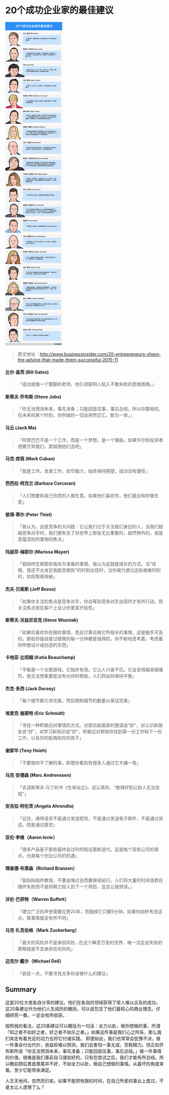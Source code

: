 # 20个成功企业家的最佳建议

![汉化](bussinessAdvicesCN.png)

> 原文地址：http://www.businessinsider.com/20-entrepreneurs-share-the-advice-that-made-them-successful-2015-11

#### 比尔·盖茨 (Bill Gates)

> 「成功就像一个蹩脚的老师。他引诱聪明人陷入不敢失败的思维困境。」

#### 斯蒂夫·乔布斯 (Steve Jobs)

> 「你无法预测未来，事先准备；只能回首往事，事后总结。所以你要相信，在未来的某个时刻，你所做的一切会突然交汇，联为一体。」

#### 马云 (Jack Ma)

> 「阿里巴巴不是一个工作，而是一个梦想。是一个理由。如果华尔街投资者想要咒骂我们，那就随他们去吧」

#### 马克·库班 (Mark Cuban)

> 「就是工作。发奋工作，绞尽脑汁。始终保持期望。成功没有捷径」

#### 芭芭拉·柯克兰 (Barbara Corcoran)

> 「人们想要和自己欣赏的人做生意。如果他们喜欢你，他们就会和你做生意」

#### 彼得·蒂尔 (Peter Thiel)

> 「我认为，这是竞争的大问题：它让我们过于关注我们身边的人，当我们超越竞争对手时，我们便失去了对世界上那些无比重要的，超然物外的，或是意蕴深刻的事物的焦点」

#### 玛丽莎·梅耶尔 (Marissa Mayer)

> 「我始终在做那些我尚欠准备的事情。我认为这就是成长的方式。当“哇哦，我还不太肯定我能否做到”的时刻出现时，当你竭力渡过这些艰难时刻时，你将取得突破」

#### 杰夫·贝索斯 (Jeff Bezos)

> 「如果你关注的焦点是竞争对手，你会等到竞争对手出现时才有所行动。把关注焦点放在客户上会让你更富开拓性」


#### 斯蒂夫·沃兹尼亚克 (Steve Wozniak)

> 「如果你喜欢你在做的事情，而且打算去做它所相关的事情，这是触手可及的。那些你独自度过夜晚的每一分钟都是值得的，你不断地思考着，考虑着你所想设计或创造的东西」

#### 卡地亚·比彻姆 (Katia Beauchamp)

> 「平衡是一个长期游戏。它始终有效。它让人兴奋不已。它会变得越来越强烈。我无法想象要是没有伙伴的帮助，人们将如何保持平衡」

#### 杰克·多西 (Jack Dorsey)

> 「每个细节都力求完美，然后限制细节的数量以保证完美」

#### 埃里克·施密特 (Eric Schmidt)

> 「寻找一种积极应对事情的方式。对探访新国家的邀请说“好”，对认识新朋友说“好”，对学习新知识说“好”。积极应对帮助你找到第一份工作和下一份工作，以及你的配偶和你的孩子」

#### 谢家华 (Tony Hsieh)

> 「不要做你不了解的事，即使你看到有很多人通过它大赚一笔」

#### 马克·安德森 (Marc Andreessen)

> 「去读斯蒂夫·马丁的书《生来站立》。说认真的，“做得好到让别人无法忽视”」

#### 安吉拉·阿伦茨 (Angela Ahrendts)

> 「记住，通用语言不是通过发送短信，不是通过发送电子邮件，不是通过讲述。而是通过感觉」

#### 亚伦·李维（Aaron levie）

> 「很多产品基于那些最终会过时的假设更新迭代。这是每个现有公司的弱点，也是每个创业公司的机遇」


#### 理查德·布莱森（Richard Branson）

> 「我妈妈始终教我，不要追悔过去而要继续前行。人们将大量的时间浪费在缅怀失败而不是将精力投入到下一个项目，这总让我惊讶。」

#### 沃伦·巴菲特（Warren Buffett）

> 「建立广泛的声誉需要花费20年，而毁掉它只要5分钟。如果你始终考虑这点，做事情就会有所不同」

#### 马克·扎克伯格（Mark Zuckerberg）

> 「最大的风险并不是承担风险...在这个瞬息万变的世界，唯一注定会失败的策略就是不去承担任何风险」

#### 迈克尔·戴尔（Michael Dell）

> 「疯狂一点，不要寻找太多你该做什么的建议」


## Summary 

这是20位大佬各自分享的建议。他们在各自的领域获得了常人难以企及的成功，这20条建议作为他们人生阅历的概括，可以说包含了他们最核心的商业理念。仔细研究一番，一定会有所收获。

按照我的看法，这20条建议可以概括为一句话：全力以赴，做你想做的事，所谓「知之者不如好之者，好之者不如乐之者。」如果这件事是我们心之所系，那么我们肯定有着充足的动力去将它付诸实践。
即便如此，我们也常常会犹豫不决，做一件事会付出代价，收益却难以预测，我们会害怕一事无成，空耗精力。但正如乔布斯所说「你无法预测未来，事先准备；只能回首往事，事后总结。」做一件事情的价值，很难是我们事前自习谋划好的，只有在尝试之后，我们才能有所总结。所以瞻前顾后畏首畏尾并不好，不如全力以赴，做自己想做的事情。从最坏的角度来看，至少它能带来满足。

人生天地间，忽然而已矣。如果不能把有限的时间，在自己所爱的事业上度过，不是太让人遗憾了么？